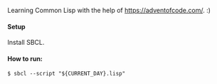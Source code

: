 Learning Common Lisp with the help of https://adventofcode.com/. :)

#### Setup

Install SBCL.

#### How to run:

`$ sbcl --script "${CURRENT_DAY}.lisp"`

